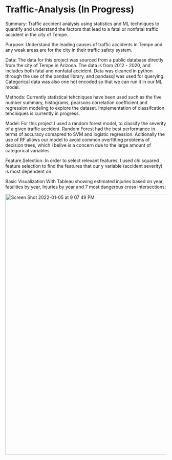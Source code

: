 # Traffic-Analysis (In Progress)
Summary: Traffic accident analysis using statistics and ML techniques to quantify and understand the factors that lead to a fatal or nonfatal traffic accident in the city of Tempe.

Purpose: Understand the leading causes of traffic accidents in Tempe and any weak areas are for the city in their traffic safety system.

Data: The data for this project was sourced from a public database directly from the city of Tempe in Arizona. The data is from 2012 - 2020, and includes both fatal and nonfatal accident. Data was cleaned in python through the use of the pandas library, and pandasql was used for querying. Categorical data was also one hot encoded so that we can run it in our ML model.

Methods: Currently statistical tehcniques have been used such as the five number summary, histograms, pearsons correlation coefficient and regression modeling to explore the dataset. Implementation of classifcation tehcniques is currently in progress.

Model: For this project I used a random forest model, to classify the severity of a given traffic accident. Random Forest had the best performance in terms of accuracy comapred to SVM and logistic regression. Aditionally the use of RF allows our model to avoid common overfitting problems of decision trees, which I belive is a concern due to the large amount of categorical variables.

Feature Selection: In order to select relevant features, I used chi squared feature selection to find the features that our y variable (accident severity) is most dependent on. 

Basic Visualization With Tableau showing estimated injuries based on year, fatalities by year, Injuries by year and 7 most dangerous cross intersections:

<img width="813" alt="Screen Shot 2022-01-05 at 9 07 49 PM" src="https://user-images.githubusercontent.com/88412646/148326719-ae1c549f-8839-46e6-9184-bc0c3ae03b77.png">
